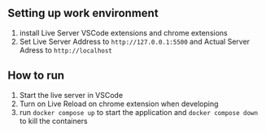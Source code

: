## Setting up work environment

1. install Live Server VSCode extensions and chrome extensions
2. Set Live Server Address to `http://127.0.0.1:5500` and Actual Server Adress to `http://localhost`

## How to run

1. Start the live server in VSCode
2. Turn on Live Reload on chrome extension when developing
3. run `docker compose up` to start the application and `docker compose down` to kill the containers
